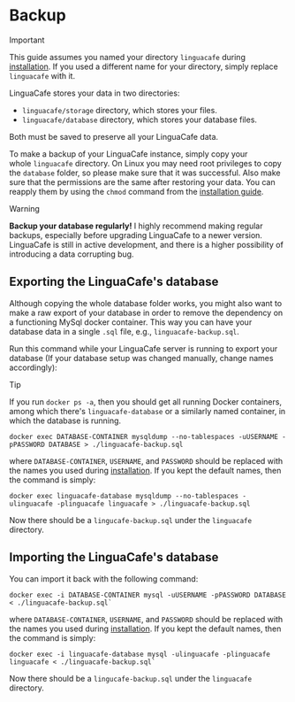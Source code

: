 # Backup

>[!IMPORTANT]
>
>This guide assumes you named your directory `linguacafe` during [installation](./installation.md). If you used a different name for your directory, simply replace `linguacafe` with it.

LinguaCafe stores your data in two directories:
- `linguacafe/storage` directory, which stores your files.
- `linguacafe/database` directory, which stores your database files.

Both must be saved to preserve all your LinguaCafe data.

To make a backup of your LinguaCafe instance, simply copy your whole `linguacafe` directory. On Linux you may need root privileges to copy the `database` folder, so please make sure that it was successful. Also make sure that the permissions are the same after restoring your data. You can reapply them by using the `chmod` command from the [installation guide](./installation.md).

>[!WARNING]
> **Backup your database regularly!** I highly recommend making regular backups, especially before upgrading LinguaCafe to a newer version. LinguaCafe is still in active development, and there is a higher possibility of introducing a data corrupting bug.

## Exporting the LinguaCafe's database

Although copying the whole database folder works, you might also want to make a raw export of your database in order to remove the dependency on a functioning MySql docker container. This way you can have your database data in a single `.sql` file, e.g., `linguacafe-backup.sql`.

Run this command while your LinguaCafe server is running to export your database (If your database setup was changed manually, change names accordingly):

>[!TIP] 
>
>If you run `docker ps -a`, then you should get all running Docker containers, among which there's `linguacafe-database` or a similarly named container, in which the database is running.
>

```
docker exec DATABASE-CONTAINER mysqldump --no-tablespaces -uUSERNAME -pPASSWORD DATABASE > ./linguacafe-backup.sql
```

where `DATABASE-CONTAINER`, `USERNAME`, and `PASSWORD` should be replaced with the names you used during [installation](./installation.md). If you kept the default names, then the command is simply:

```
docker exec linguacafe-database mysqldump --no-tablespaces -ulinguacafe -plinguacafe linguacafe > ./linguacafe-backup.sql
```

Now there should be a `lingucafe-backup.sql` under the `linguacafe` directory.
## Importing the LinguaCafe's database

You can import it back with the following command:  

```
docker exec -i DATABASE-CONTAINER mysql -uUSERNAME -pPASSWORD DATABASE < ./linguacafe-backup.sql`
```

where `DATABASE-CONTAINER`, `USERNAME`, and `PASSWORD` should be replaced with the names you used during [installation](./installation.md). If you kept the default names, then the command is simply:

```
docker exec -i linguacafe-database mysql -ulinguacafe -plinguacafe linguacafe < ./linguacafe-backup.sql`
```

Now there should be a `lingucafe-backup.sql` under the `linguacafe` directory.